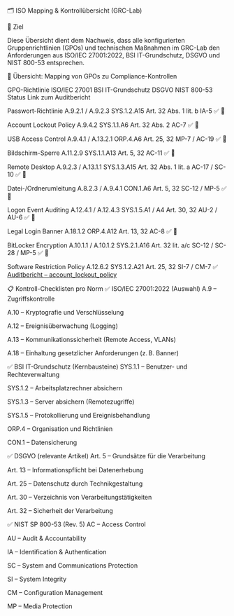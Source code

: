 🗂️ ISO Mapping & Kontrollübersicht (GRC-Lab)

🎯 Ziel

Diese Übersicht dient dem Nachweis, dass alle konfigurierten Gruppenrichtlinien (GPOs) und technischen Maßnahmen im GRC-Lab den Anforderungen aus ISO/IEC 27001:2022, BSI IT-Grundschutz, DSGVO und NIST 800-53 entsprechen.



🧩 Übersicht: Mapping von GPOs zu Compliance-Kontrollen

GPO-Richtlinie	ISO/IEC 27001	BSI IT-Grundschutz	DSGVO	NIST 800-53	Status	Link zum Auditbericht

Passwort-Richtlinie	A.9.2.1 / A.9.2.3	SYS.1.2.A15	Art. 32 Abs. 1 lit. b	IA-5	✅	🔗

Account Lockout Policy	A.9.4.2	SYS.1.1.A6	Art. 32 Abs. 2	AC-7	✅	🔗

USB Access Control	A.9.4.1 / A.13.2.1	ORP.4.A6	Art. 25, 32	MP-7 / AC-19	✅	🔗

Bildschirm-Sperre	A.11.2.9	SYS.1.1.A13	Art. 5, 32	AC-11	✅	🔗

Remote Desktop	A.9.2.3 / A.13.1.1	SYS.1.3.A15	Art. 32 Abs. 1 lit. a	AC-17 / SC-10	✅	🔗

Datei-/Ordnerumleitung	A.8.2.3 / A.9.4.1	CON.1.A6	Art. 5, 32	SC-12 / MP-5	✅	🔗

Logon Event Auditing	A.12.4.1 / A.12.4.3	SYS.1.5.A1 / A4	Art. 30, 32	AU-2 / AU-6	✅	🔗

Legal Login Banner	A.18.1.2	ORP.4.A12	Art. 13, 32	AC-8	✅	🔗

BitLocker Encryption	A.10.1.1 / A.10.1.2	SYS.2.1.A16	Art. 32 lit. a/c	SC-12 / SC-28 / MP-5	✅	🔗

Software Restriction Policy	A.12.6.2	SYS.1.2.A21	Art. 25, 32	SI-7 / CM-7	✅ [Auditbericht – account_lockout_policy](../account_lockout_policy.md)

📋 Kontroll-Checklisten pro Norm
✅ ISO/IEC 27001:2022 (Auswahl)
 A.9 – Zugriffskontrolle

 A.10 – Kryptografie und Verschlüsselung

 A.12 – Ereignisüberwachung (Logging)

 A.13 – Kommunikationssicherheit (Remote Access, VLANs)

 A.18 – Einhaltung gesetzlicher Anforderungen (z. B. Banner)

✅ BSI IT-Grundschutz (Kernbausteine)
 SYS.1.1 – Benutzer- und Rechteverwaltung

 SYS.1.2 – Arbeitsplatzrechner absichern

 SYS.1.3 – Server absichern (Remotezugriffe)

 SYS.1.5 – Protokollierung und Ereignisbehandlung

 ORP.4 – Organisation und Richtlinien

 CON.1 – Datensicherung

✅ DSGVO (relevante Artikel)
 Art. 5 – Grundsätze für die Verarbeitung

 Art. 13 – Informationspflicht bei Datenerhebung

 Art. 25 – Datenschutz durch Technikgestaltung

 Art. 30 – Verzeichnis von Verarbeitungstätigkeiten

 Art. 32 – Sicherheit der Verarbeitung

✅ NIST SP 800-53 (Rev. 5)
 AC – Access Control

 AU – Audit & Accountability

 IA – Identification & Authentication

 SC – System and Communications Protection

 SI – System Integrity

 CM – Configuration Management

 MP – Media Protection

